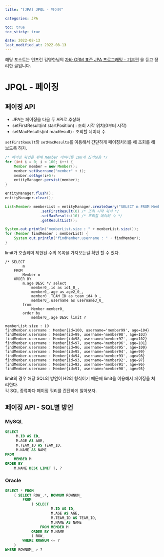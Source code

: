 ```yaml
---
title: "[JPA] JPQL - 페이징"

categories: JPA

toc: true
toc_sticky: true

date: 2022-08-13
last_modified_at: 2022-08-13
---
```


해당 포스트는 인프런 김영한님의 [자바 ORM 표준 JPA 프로그래밍 - 기본편](https://www.inflearn.com/course/ORM-JPA-Basic/dashboard) 을 듣고 정리한 글입니다.

# JPQL - 페이징

## 페이징 API

- JPA는 페이징을 다음 두 API로 추상화
- setFirstResult(int startPosition) : 조회 시작 위치(0부터 시작)
- setMaxResults(int maxResult) : 조회할 데이터 수

`setFirstResult`와 `setMaxResults`를 이용해서 간단하게 페이징처리를 해 조회를 해보도록 하자.

```java
/* 페이징 확인을 위해 Member 데이터를 100개 집어넣음 */
for (int i = 0; i < 100; i++) {
    Member member = new Member();
    member.setUsername("member" + i);
    member.setAge(i+5);
    entityManager.persist(member);
}

entityManager.flush();
entityManager.clear();

List<Member> memberList = entityManager.createQuery("SELECT m FROM Member m ORDER BY m.age DESC", Member.class)
                .setFirstResult(0) /* 조회 시작 위치 */
                .setMaxResults(10) /* 조회할 데이터 수 */
                .getResultList();

System.out.println("memberList.size : " + memberList.size());
for (Member findMember : memberList) {
    System.out.println("findMember.username : " + findMember);
}
```

limit가 호출되며 제한된 수의 목록을 가져오는걸 확인 할 수 있다.

```shell
/* SELECT
        m 
    FROM
        Member m 
    ORDER BY
        m.age DESC */ select
            member0_.id as id1_0_,
            member0_.age as age2_0_,
            member0_.TEAM_ID as team_id4_0_,
            member0_.username as username3_0_ 
        from
            Member member0_ 
        order by
            member0_.age DESC limit ?
            
memberList.size : 10
findMember.username : Member{id=100, username='member99', age=104}
findMember.username : Member{id=99, username='member98', age=103}
findMember.username : Member{id=98, username='member97', age=102}
findMember.username : Member{id=97, username='member96', age=101}
findMember.username : Member{id=96, username='member95', age=100}
findMember.username : Member{id=95, username='member94', age=99}
findMember.username : Member{id=94, username='member93', age=98}
findMember.username : Member{id=93, username='member92', age=97}
findMember.username : Member{id=92, username='member91', age=96}
findMember.username : Member{id=91, username='member90', age=95}
```

limit의 경우 해당 SQL의 방언이 H2의 형식이기 때문에 limit을 이용해서 페이징을 처리한다.  
각 SQL 종류마다 페이징 쿼리를 간단하게 알아보자.

## 페이징 API - SQL별 방언

### MySQL

```sql
SELECT
     M.ID AS ID,
     M.AGE AS AGE,
     M.TEAM_ID AS TEAM_ID,
     M.NAME AS NAME
FROM
    MEMBER M
ORDER BY
    M.NAME DESC LIMIT ?, ?
```

### Oracle

```sql
SELECT * FROM
    ( SELECT ROW_.*, ROWNUM ROWNUM_
        FROM
            ( SELECT
                     M.ID AS ID,
                     M.AGE AS AGE,
                     M.TEAM_ID AS TEAM_ID,
                     M.NAME AS NAME
                FROM MEMBER M
            ORDER BY M.NAME
            ) ROW_
        WHERE ROWNUM <= ?
    )
WHERE ROWNUM_ > ?
```

